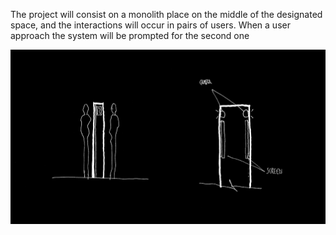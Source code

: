 The project will consist on a monolith place on the middle of the designated space, and the interactions will occur in pairs of users. When a user approach the system will be prompted  for the second one

![Initial concept sketch](../project_images/concept_01.jpg?raw=true "Initial sketch")
